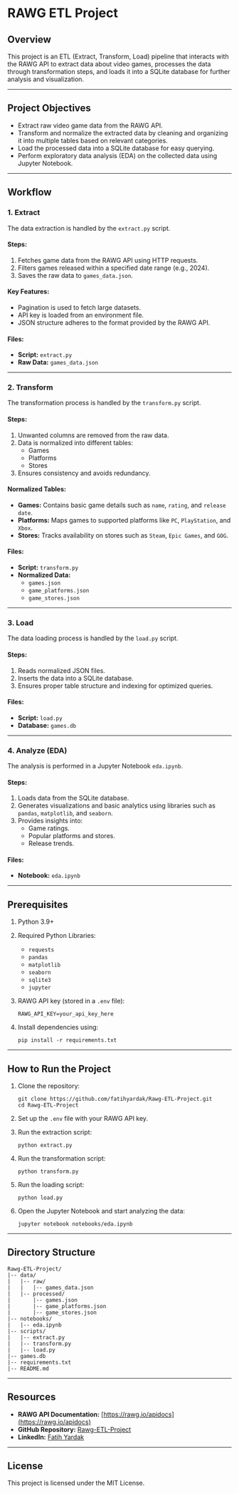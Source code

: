 # RAWG ETL Project

## Overview
This project is an ETL (Extract, Transform, Load) pipeline that interacts with the RAWG API to extract data about video games, processes the data through transformation steps, and loads it into a SQLite database for further analysis and visualization.

---

## Project Objectives
- Extract raw video game data from the RAWG API.
- Transform and normalize the extracted data by cleaning and organizing it into multiple tables based on relevant categories.
- Load the processed data into a SQLite database for easy querying.
- Perform exploratory data analysis (EDA) on the collected data using Jupyter Notebook.

---

## Workflow

### 1. Extract
The data extraction is handled by the `extract.py` script.

#### Steps:
1. Fetches game data from the RAWG API using HTTP requests.
2. Filters games released within a specified date range (e.g., 2024).
3. Saves the raw data to `games_data.json`.

#### Key Features:
- Pagination is used to fetch large datasets.
- API key is loaded from an environment file.
- JSON structure adheres to the format provided by the RAWG API.

#### Files:
- **Script:** `extract.py`
- **Raw Data:** `games_data.json`

---

### 2. Transform
The transformation process is handled by the `transform.py` script.

#### Steps:
1. Unwanted columns are removed from the raw data.
2. Data is normalized into different tables:
   - Games
   - Platforms
   - Stores
3. Ensures consistency and avoids redundancy.

#### Normalized Tables:
- **Games:** Contains basic game details such as `name`, `rating`, and `release date`.
- **Platforms:** Maps games to supported platforms like `PC`, `PlayStation`, and `Xbox`.
- **Stores:** Tracks availability on stores such as `Steam`, `Epic Games`, and `GOG`.

#### Files:
- **Script:** `transform.py`
- **Normalized Data:**
  - `games.json`
  - `game_platforms.json`
  - `game_stores.json`

---

### 3. Load
The data loading process is handled by the `load.py` script.

#### Steps:
1. Reads normalized JSON files.
2. Inserts the data into a SQLite database.
3. Ensures proper table structure and indexing for optimized queries.

#### Files:
- **Script:** `load.py`
- **Database:** `games.db`

---

### 4. Analyze (EDA)
The analysis is performed in a Jupyter Notebook `eda.ipynb`.

#### Steps:
1. Loads data from the SQLite database.
2. Generates visualizations and basic analytics using libraries such as `pandas`, `matplotlib`, and `seaborn`.
3. Provides insights into:
   - Game ratings.
   - Popular platforms and stores.
   - Release trends.

#### Files:
- **Notebook:** `eda.ipynb`

---

## Prerequisites

1. Python 3.9+
2. Required Python Libraries:
   - `requests`
   - `pandas`
   - `matplotlib`
   - `seaborn`
   - `sqlite3`
   - `jupyter`
3. RAWG API key (stored in a `.env` file):
   ```
   RAWG_API_KEY=your_api_key_here
   ```

4. Install dependencies using:
   ```
   pip install -r requirements.txt
   ```

---

## How to Run the Project

1. Clone the repository:
   ```
   git clone https://github.com/fatihyardak/Rawg-ETL-Project.git
   cd Rawg-ETL-Project
   ```

2. Set up the `.env` file with your RAWG API key.

3. Run the extraction script:
   ```
   python extract.py
   ```

4. Run the transformation script:
   ```
   python transform.py
   ```

5. Run the loading script:
   ```
   python load.py
   ```

6. Open the Jupyter Notebook and start analyzing the data:
   ```
   jupyter notebook notebooks/eda.ipynb
   ```

---

## Directory Structure
```
Rawg-ETL-Project/
|-- data/
|   |-- raw/
|   |   |-- games_data.json
|   |-- processed/
|       |-- games.json
|       |-- game_platforms.json
|       |-- game_stores.json
|-- notebooks/
|   |-- eda.ipynb
|-- scripts/
|   |-- extract.py
|   |-- transform.py
|   |-- load.py
|-- games.db
|-- requirements.txt
|-- README.md
```

---

## Resources
- **RAWG API Documentation:** [https://rawg.io/apidocs](https://rawg.io/apidocs)
- **GitHub Repository:** [Rawg-ETL-Project](https://github.com/fatihyardak/Rawg-ETL-Project)
- **LinkedIn:** [Fatih Yardak](https://www.linkedin.com/in/fatih-y-2463b2219/)

---

## License
This project is licensed under the MIT License.

